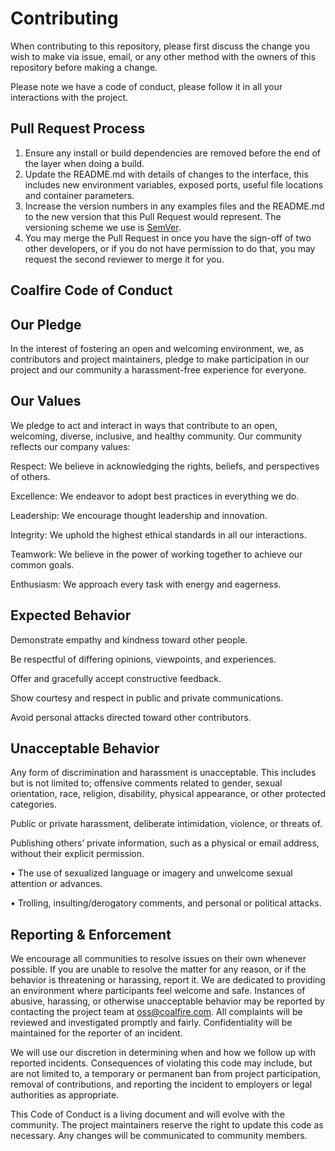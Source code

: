 # Contributing

When contributing to this repository, please first discuss the change you wish to make via issue,
email, or any other method with the owners of this repository before making a change.

Please note we have a code of conduct, please follow it in all your interactions with the project.

## Pull Request Process

1. Ensure any install or build dependencies are removed before the end of the layer when doing a
   build.
2. Update the README.md with details of changes to the interface, this includes new environment
   variables, exposed ports, useful file locations and container parameters.
3. Increase the version numbers in any examples files and the README.md to the new version that this
   Pull Request would represent. The versioning scheme we use is [SemVer](http://semver.org/).
4. You may merge the Pull Request in once you have the sign-off of two other developers, or if you
   do not have permission to do that, you may request the second reviewer to merge it for you.

## Coalfire Code of Conduct

## Our Pledge

In the interest of fostering an open and welcoming environment, we, as contributors and project maintainers, pledge to make participation in our project and our community a harassment-free experience for everyone.

## Our Values

We pledge to act and interact in ways that contribute to an open, welcoming, diverse, inclusive, and healthy community. Our community reflects our company values:

Respect: We believe in acknowledging the rights, beliefs, and perspectives of others.

Excellence: We endeavor to adopt best practices in everything we do.

Leadership: We encourage thought leadership and innovation.

Integrity: We uphold the highest ethical standards in all our interactions.

Teamwork: We believe in the power of working together to achieve our common goals.

Enthusiasm: We approach every task with energy and eagerness.

## Expected Behavior

Demonstrate empathy and kindness toward other people.

Be respectful of differing opinions, viewpoints, and experiences.

Offer and gracefully accept constructive feedback.

Show courtesy and respect in public and private communications.

Avoid personal attacks directed toward other contributors.

## Unacceptable Behavior

Any form of discrimination and harassment is unacceptable. This includes but is not
limited to; offensive comments related to gender, sexual orientation, race, religion, disability, physical appearance, or other protected categories.

Public or private harassment, deliberate intimidation, violence, or threats of.

Publishing others’ private information, such as a physical or email address, without their explicit permission.

• The use of sexualized language or imagery and unwelcome sexual attention or advances.

• Trolling, insulting/derogatory comments, and personal or political attacks.

## Reporting & Enforcement

We encourage all communities to resolve issues on their own whenever possible. If you are unable to resolve the matter for any reason, or if the behavior is threatening or harassing, report it. We are dedicated to providing an environment where participants feel welcome and safe. Instances of abusive, harassing, or otherwise unacceptable behavior may be reported by contacting the project team at <oss@coalfire.com>. All complaints will be reviewed and investigated promptly and fairly. Confidentiality will be maintained for the reporter of an incident.

We will use our discretion in determining when and how we follow up with reported incidents.  Consequences of violating this code may include, but are not limited to, a temporary or permanent ban from project participation, removal of contributions, and reporting the incident to employers or legal authorities as appropriate.  

This Code of Conduct is a living document and will evolve with the community. The project maintainers reserve the right to update this code as necessary. Any changes will be communicated to community members.
